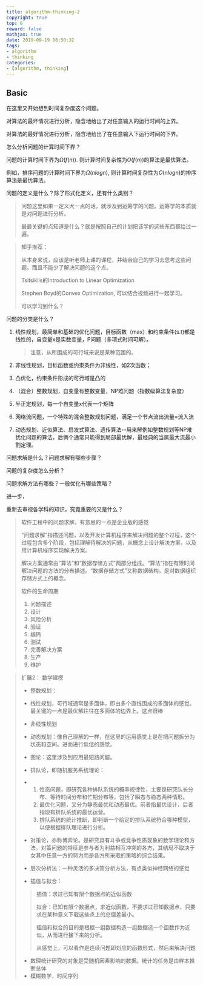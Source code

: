 ```yaml
---
title: algorithm-thinking-2
copyright: true
top: 0
reward: false
mathjax: true
date: 2019-09-19 08:50:32
tags:
- algorithm
- thinking
categories:
- [algorithm, thinking]
---
```

## Basic

在这里又开始想到时间复杂度这个问题。



对算法的最坏情况进行分析，隐含地给出了对任意输入的运行时间的上界。

对算法的最好情况进行分析，隐含地给出了在任意输入下运行时间的下界。



怎么分析问题的计算时间下界？

问题的计算时间下界为$\Omega (f(n))$. 则计算时间复杂性为$O(f(n))$的算法是最优算法。

例如，排序问题的计算时间下界为$\Omega(nlogn)$, 则计算时间复杂性为$O(nlogn)$的排序算法是最优算法。



问题的定义是什么？除了形式化定义，还有什么类别？

> 问题这里如果一定义大一点的话，就涉及到运筹学的问题。运筹学的本质就是对问题进行分析。
>
> 最最关键的点知道是什么？就是按照自己的计划把该学的这些东西都给过一遍。

> 知乎推荐：
>
> 从本身来说，应该是听老师上课的课程，并结合自己的学习去思考这些问题。而且不能少了解决问题的这个点。
>
> Tsitsiklis的Introduction to Linear Optimization
>
> Stephen Boyd的Convex Optimization, 可以结合视频进行一起学习。
>
> 可以学习到什么？

问题的分类是什么？

1. 线性规划，最简单和基础的优化问题，目标函数（max）和约束条件(s.t)都是线性的，自变量x是实数变量，P问题（多项式时间可解）。

   > 注意，从所围成的可行域来说是某种范围的。

2. 非线性规划，目标函数或约束条件为非线性，如2次函数；

3. 凸优化，约束条件形成的可行域是凸的

4. （混合）整数规划，自变量有整数变量，NP难问题（指数级算法复杂度）

5. 半正定规划，每一个自变量x代表一个矩阵

6. 网络流问题，一个特殊的混合整数规划问题，满足一个节点流出流量=流入流

7. 动态规划、近似算法、启发式算法、遗传算法--用来解例如整数规划等NP难优化问题的算法，后俩个通常只能得到局部最优解，最经典的当属最大流最小割定理。



问题求解是什么？问题求解有哪些步骤？



问题的复杂度怎么分析？



问题求解方法有哪些？一般优化有哪些策略？



进一步，

重新去审视各学科的知识，究竟重要的又是什么？



> 软件工程中的问题求解，有意思的一点是企业版的感觉
>
> “问题求解”指描述问题，以及开发计算机程序来解决问题的整个过程，这个过程包含多个阶段，包括理解待解决的问题，从概念上设计解决方案，以及用计算机程序实现解决方案。
>
> 解决方案通常由“算法”和“数据存储方式”两部分组成。“算法”指在有限时间解决问题的方法的分布描述。“数据存储方式”又称数据结构，是对数据组织存储方式上的概念。
>
> 软件的生命周期
>
> 1. 问题描述
> 2. 设计
> 3. 风险分析
> 4. 验证
> 5. 编码
> 6. 测试
> 7. 完善解决方案
> 8. 生产
> 9. 维护





>
>
>扩展2： 数学建模
>
>- 整数规划：
>
>- 线性规划，可行域通常是多面体，即由多个直线围成的多面体的感觉。最关键的一点是最优解往往在多面体的边界上。这点很棒
>
>- 非线性规划
>
>- 动态规划：像自己理解的一样，在这里的运用感觉上是在把问题拆分为状态和空间。进而进行低估的感觉。
>
>- 图论：这里涉及到应用最短路问题。
>
>- 排队论，即随机服务系统理论：
>
>  - 1. 性态问题，即研究各种排队系统的概率规律性，主要是研究队长分布、等待时间分布和忙期分布等，包括了瞬态与稳态两种情形。
>    2. 最优化问题，又分为静态最优和动态最优。前者指最优设计，后者指现有排队系统的最优运营。
>    3. 排队系统的统计推断，即判断一个给定的排队系统符合哪种模型，以便根据排队理论进行分析。
>
>- 对策论，亦称博弈论。是研究具有斗争或竞争性质现象的数学理论和方法。对策问题的特征是参与者为利益相互冲突的各方，其结局不取决于女其中任意一方的努力而是各方所采取的策略的综合结果。
>
>- 层次分析法：一种灵活的多决策分析方法，有点类似神经网络的感觉
>
>- 插值与拟合：
>
>  > 插值：求过已知有限个数据点的近似函数
>  >
>  > 拟合：已知有限个数据点，求近似函数，不要求过已知数据点，只要求在某种意义下载这些点上的总偏差最小。
>  >
>  > 插值和拟合的目的是根据一组数据构造一组数据选一个函数作为近似，从而进行接下来的分析。
>  >
>  > 从感觉上，可以看作是连续问题即对应的函数形式，然后来解决问题
>
>- 数理统计研究的对象是受随机因素影响的数据。统计的任务是由样本推断总体
>- 模糊数学，时间序列
